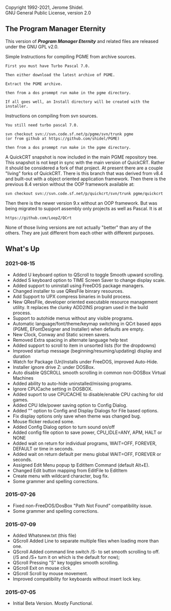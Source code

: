 Copyright 1992-2021, Jerome Shidel.\
GNU General Public License, version 2.0

## The Program Manager Eternity

This version of **_Program Manager Eternity_** and related files are released under the GNU GPL v2.0.

Simple Instructions for compiling PGME from archive sources.

	First you must have Turbo Pascal 7.0.

	Then either download the latest archive of PGME.

	Extract the PGME archive.

	then from a dos prommpt run make in the pgme directory.

	If all goes well, an Install directory will be created with the installer.

Instructions on compiling from svn sources.

	You still need turbo pascal 7.0.

	svn checkout svn://svn.code.sf.net/p/pgme/svn/trunk pgme
	(or from github at https://github.com/shidel/PGME)

	then from a dos prommpt run make in the pgme directory.

A QuickCRT snapshot is now included in the main PGME repository tree. This
snapshot is not kept in sync with the main version of QuickCRT. Rather
it should be considered a fork of that project. At present there are a couple
"living" forks of QuickCRT. There is this branch that was derived from
v8.4 and built-out with a object oriented application framework. Then there
is the previous 8.4 version without the OOP framework available at:

    svn checkout svn://svn.code.sf.net/p/quickcrt/svn/trunk pgme/quickcrt

Then there is the newer version 9.x without an OOP framework. But was being
migrated to support assembly only projects as well as Pascal. It is at

    https://github.com/LoopZ/QCrt

None of those living versions are not actually "better" than any of the others.
They are just different from each other with different purposes.


## What's Up

### 2021-08-15

* Added U keyboard option to QScroll to toggle Smooth upward scrolling.
* Added S keyboard option to TIME Screen Saver to change display scale.
* Added support to uninstall using FreeDOS package managers.
* Changed installer to use QResFile binrary resources.
* Add Support to UPX compress binaries in build process.
* New QResFile, developer oriented executable resource management utility. It replaces the clunky ADD2INS program used in the build process.
* Support to autohide menus without any visible programs.
* Automatic language/font/theme/keymap switching in QCrt based apps (PGME, EFontDesigner and Installer) when defaults are empty.
* New Clock, Conway and Static screen savers.
* Removed Extra spacing in alternate language help text
* Added support to scroll to item in unsorted lists (for the dropdowns)
* Improved startup message (beginning/resuming/updating) display and duration
* Watch for Package (Un)Installs under FreeDOS, improved Auto-Hide.
* Installer ignore drive Z: under DOSBox.
* Auto disable QSCROLL smooth scrolling in common non-DOSBox Virtual Machines
* Added ability to auto-hide uninstalled/missing programs.
* Ignore CPUCache setting in DOSBOX.
* Added suport to use CPUCACHE to disable/enable CPU caching for old games.
* Added CPU Idle/power saving option to Config Dialog.
* Added "<none>" option to Config and Display Dialogs for File based options.
* Fix display options only save when theme was changed bug.
* Mouse flicker reduced some.
* Added Config Dialog option to turn sound on/off
* Added config file option to save power, CPU_IDLE=ANY, APM, HALT or NONE
* Added wait on return for individual programs, WAIT=OFF, FOREVER, DEFAULT or time in seconds.
* Added wait on return default per menu global WAIT=OFF, FOREVER or seconds.
* Assigned Edit Menu popup tp EditItem Command (default Alt+E).
* Changed Edit button mapping from EditFile to EditItem
* Create menu with wildcard character, bug fix.
* Some grammer and spelling corrections.

### 2015-07-26

* Fixed non-FreeDOS/DosBox "Path Not Found" compatibility issue.
* Some grammer and spelling corrections.

### 2015-07-09

* Added Whatsnew.txt (this file)
* QScroll Added Line to separate multiple files when loading more than one.
* QScroll Added command line switch /S- to set smooth scrolling to off. (/S and /S+ turn it on which is the default for now);
* QScroll Pressing "S" key toggles smooth scrolling.
* QScroll Exit on mouse click.
* QScroll Scroll by mouse movement.
* Improved compatibility for keyboards without insert lock key.

### 2015-07-05

* Initial Beta Version. Mostly Functional.

